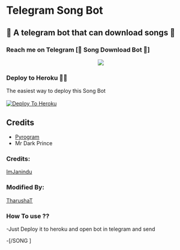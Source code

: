 # Telegram Song Bot
##  🎹 A telegram bot that can download songs 🎸
### Reach me on Telegram [🎹 Song Download Bot 🎸]
<p align="center">
  <img src="https://telegra.ph/file/3d8882ce42f3a010986e6.jpg">
</p>




### Deploy to Heroku 🏃‍♂

The easiest way to deploy this Song Bot  <br><br>
[![Deploy To Heroku](https://www.herokucdn.com/deploy/button.svg)](https://heroku.com/deploy?template=https://github.com/TharushaT/Telegram-Song-Downloader)


## Credits

- [Pyrogram](https://github.com/pyrogram)
- Mr Dark Prince

### Credits:

[ImJanindu](https://github.com/ImJanindu)

### Modified By:

[TharushaT](https://github.com/TharushaT)

### How To use ??

-Just Deploy it to heroku and open bot in telegram and send

-[/SONG <Song Name Here>]